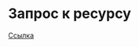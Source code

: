# Запрос к ресурсу
[Ссылка](https://raw.githubusercontent.com/netology-code/jd-homeworks/master/http/task1/cats)
